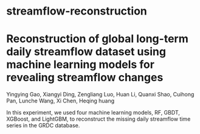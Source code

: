 # streamflow-reconstruction
# Reconstruction of global long-term daily streamflow dataset using machine learning models for revealing streamflow changes
Yingying Gao, Xiangyi Ding, Zengliang Luo, Huan Li, Quanxi Shao, Cuihong Pan, Lunche Wang, Xi Chen, Heqing huang

In this experiment, we used four machine learning models, RF, GBDT, XGBoost, and LightGBM, to reconstruct the missing daily streamflow time series in the GRDC database.
